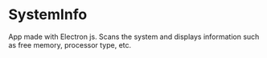 # SystemInfo
App made with Electron js. Scans the system and displays information such as free memory, processor type, etc.
